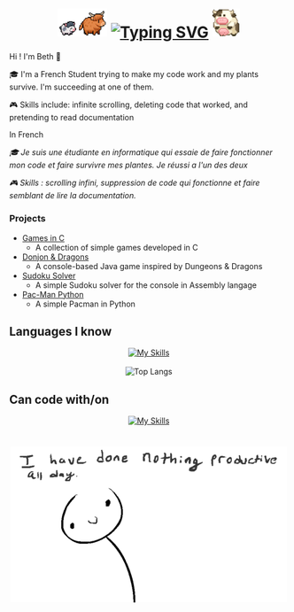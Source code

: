<div align="center">
  <h1>
  <img 
    src="images/following-cow.gif" 
    width="90" 
    height="50"/>
  <a href="https://git.io/typing-svg" style="display: inline-block; vertical-align: middle;">
    <img 
      src="https://readme-typing-svg.demolab.com?font=VT323&size=35&pause=1000&color=9C0A0A&center=true&width=600&lines=Hi+there+!+Welcome+into+the+Chaos+!+%5E%5E" 
      alt="Typing SVG"
    />
  </a>
  <img 
    src="images/rowling-cow.gif" 
    width="50" 
    height="50"
  />
    </h1>
</div>

Hi ! I'm Beth 👋​

🎓 I'm a French Student trying to make my code work and my plants survive. I'm succeeding at one of them. 

🎮 Skills include: infinite scrolling, deleting code that worked, and pretending to read documentation​

In French

*🎓 Je suis une étudiante en informatique qui essaie de faire fonctionner mon code et faire survivre mes plantes. Je réussi a l'un des deux*

*🎮 Skills : scrolling infini, suppression de code qui fonctionne et faire semblant de lire la documentation.*


### Projects 
* [Games in C](https://github.com/KitsuneNoMegami/Games-in-C.git)
  * A collection of simple games developed in C
* [Donjon & Dragons](https://github.com/KitsuneNoMegami/DnD.git)
  * A console-based Java game inspired by Dungeons & Dragons 
* [Sudoku Solver](https://github.com/KitsuneNoMegami/Sudoku.git)
  * A simple Sudoku solver for the console in Assembly langage
* [Pac-Man Python](https://github.com/KitsuneNoMegami/Py-man.git)
  * A simple Pacman in Python

## Languages I know 
<div align="center">
  
  [![My Skills](https://skillicons.dev/icons?i=c,cs,bash,html,css,js,py,java,sqlite)](https://skillicons.dev)
  </br>
  </br>
  ![Top Langs](https://github-readme-stats-silk-zeta-79.vercel.app/api/top-langs/?username=KitsuneNoMegami&theme=nightowl&layout=compact)
</div>

## Can code with/on
<div align="center">
  
[![My Skills](https://skillicons.dev/icons?i=linux,idea,vscode,vscodium,git,github,gitlab,godotd&perline=4)](https://skillicons.dev)

</div>

# 
<div align="center">
  <img src="images/swing.gif"/>
</div>
